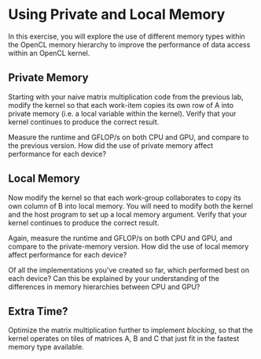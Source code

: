 # Using Private and Local Memory

In this exercise, you will explore the use of different memory types within the OpenCL memory hierarchy to improve the performance of data access within an OpenCL kernel.

## Private Memory

Starting with your naive matrix multiplication code from the previous lab, modify the kernel so that each work-item copies its own row of A into private memory (i.e. a local variable within the kernel).
Verify that your kernel continues to produce the correct result.

Measure the runtime and GFLOP/s on both CPU and GPU, and compare to the previous version.
How did the use of private memory affect performance for each device?

## Local Memory

Now modify the kernel so that each work-group collaborates to copy its own column of B into local memory.
You will need to modify both the kernel and the host program to set up a local memory argument.
Verify that your kernel continues to produce the correct result.

Again, measure the runtime and GFLOP/s on both CPU and GPU, and compare to the private-memory version.
How did the use of local memory affect performance for each device?

Of all the implementations you've created so far, which performed best on each device?
Can this be explained by your understanding of the differences in memory hierarchies between CPU and GPU?

## Extra Time?

Optimize the matrix multiplication further to implement *blocking*, so that the kernel operates on tiles of matrices A, B and C that just fit in the fastest memory type available.
